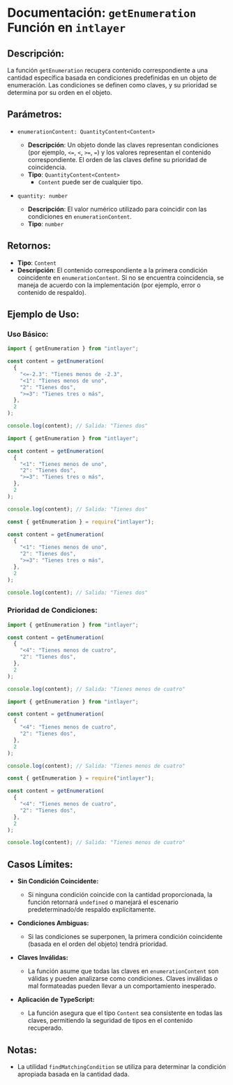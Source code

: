 # Documentación: `getEnumeration` Función en `intlayer`

## Descripción:

La función `getEnumeration` recupera contenido correspondiente a una cantidad específica basada en condiciones predefinidas en un objeto de enumeración. Las condiciones se definen como claves, y su prioridad se determina por su orden en el objeto.

## Parámetros:

- `enumerationContent: QuantityContent<Content>`

  - **Descripción**: Un objeto donde las claves representan condiciones (por ejemplo, `<=`, `<`, `>=`, `=`) y los valores representan el contenido correspondiente. El orden de las claves define su prioridad de coincidencia.
  - **Tipo**: `QuantityContent<Content>`
    - `Content` puede ser de cualquier tipo.

- `quantity: number`

  - **Descripción**: El valor numérico utilizado para coincidir con las condiciones en `enumerationContent`.
  - **Tipo**: `number`

## Retornos:

- **Tipo**: `Content`
- **Descripción**: El contenido correspondiente a la primera condición coincidente en `enumerationContent`. Si no se encuentra coincidencia, se maneja de acuerdo con la implementación (por ejemplo, error o contenido de respaldo).

## Ejemplo de Uso:

### Uso Básico:

```typescript codeFormat="typescript"
import { getEnumeration } from "intlayer";

const content = getEnumeration(
  {
    "<=-2.3": "Tienes menos de -2.3",
    "<1": "Tienes menos de uno",
    "2": "Tienes dos",
    ">=3": "Tienes tres o más",
  },
  2
);

console.log(content); // Salida: "Tienes dos"
```

```javascript codeFormat="esm"
import { getEnumeration } from "intlayer";

const content = getEnumeration(
  {
    "<1": "Tienes menos de uno",
    "2": "Tienes dos",
    ">=3": "Tienes tres o más",
  },
  2
);

console.log(content); // Salida: "Tienes dos"
```

```javascript codeFormat="commonjs"
const { getEnumeration } = require("intlayer");

const content = getEnumeration(
  {
    "<1": "Tienes menos de uno",
    "2": "Tienes dos",
    ">=3": "Tienes tres o más",
  },
  2
);

console.log(content); // Salida: "Tienes dos"
```

### Prioridad de Condiciones:

```typescript codeFormat="typescript"
import { getEnumeration } from "intlayer";

const content = getEnumeration(
  {
    "<4": "Tienes menos de cuatro",
    "2": "Tienes dos",
  },
  2
);

console.log(content); // Salida: "Tienes menos de cuatro"
```

```javascript codeFormat="esm"
import { getEnumeration } from "intlayer";

const content = getEnumeration(
  {
    "<4": "Tienes menos de cuatro",
    "2": "Tienes dos",
  },
  2
);

console.log(content); // Salida: "Tienes menos de cuatro"
```

```javascript codeFormat="commonjs"
const { getEnumeration } = require("intlayer");

const content = getEnumeration(
  {
    "<4": "Tienes menos de cuatro",
    "2": "Tienes dos",
  },
  2
);

console.log(content); // Salida: "Tienes menos de cuatro"
```

## Casos Límites:

- **Sin Condición Coincidente:**

  - Si ninguna condición coincide con la cantidad proporcionada, la función retornará `undefined` o manejará el escenario predeterminado/de respaldo explícitamente.

- **Condiciones Ambiguas:**

  - Si las condiciones se superponen, la primera condición coincidente (basada en el orden del objeto) tendrá prioridad.

- **Claves Inválidas:**

  - La función asume que todas las claves en `enumerationContent` son válidas y pueden analizarse como condiciones. Claves inválidas o mal formateadas pueden llevar a un comportamiento inesperado.

- **Aplicación de TypeScript:**
  - La función asegura que el tipo `Content` sea consistente en todas las claves, permitiendo la seguridad de tipos en el contenido recuperado.

## Notas:

- La utilidad `findMatchingCondition` se utiliza para determinar la condición apropiada basada en la cantidad dada.
